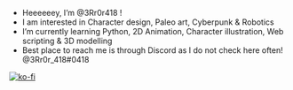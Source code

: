 -  Heeeeeey, I’m @3Rr0r418 !
-  I am interested in Character design, Paleo art, Cyberpunk & Robotics
-  I’m currently learning Python, 2D Animation, Character illustration, Web scripting & 3D modelling
-  Best place to reach me is through Discord as I do not check here often! @3Rr0r_418#0418

[![ko-fi](https://ko-fi.com/img/githubbutton_sm.svg)](https://ko-fi.com/U6U0G4ED)
<!---
3Rr0r418/3Rr0r418 is a ✨ special ✨ repository because its `README.md` (this file) appears on your GitHub profile.
You can click the Preview link to take a look at your changes.
--->

